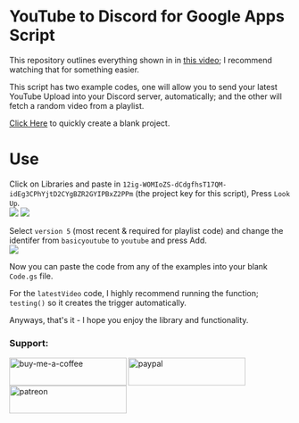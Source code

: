 # YouTube to Discord for Google Apps Script

This repository outlines everything shown in in [this video](https://youtu.be/iAuCrbEFCfg); I recommend watching that for something easier.

This script has two example codes, one will allow you to send your latest YouTube Upload into your Discord server, automatically; and the other will fetch a random video from a playlist.

[Click Here](https://script.new) to quickly create a blank project.

# Use

Click on Libraries and paste in `12ig-WOMIoZS-dCdgfhsT17QM-idEg3CPhYjtD2CYgBZR2GYIPBxZ2PPm` (the project key for this script), Press `Look Up`.<br>
<img src="https://github.com/danielytuk/youtube-to-discord/blob/main/images/1-libraries.png?raw=true">
<img src="https://github.com/danielytuk/youtube-to-discord/blob/main/images/2-add-library.png?raw=true"><br>

Select `version 5` (most recent & required for playlist code) and change the identifer from `basicyoutube` to `youtube` and press Add.<br>
<img src="https://github.com/danielytuk/youtube-to-discord/blob/main/images/3-version-library.png?raw=true"><br>

Now you can paste the code from any of the examples into your blank `Code.gs` file.



For the `latestVideo` code, I highly recommend running the function; `testing()` so it creates the trigger automatically.

Anyways, that's it - I hope you enjoy the library and functionality.

<h3 align="left">Support:</h3>
<p><a href="https://www.buymeacoffee.com/danielytuk"> <img align="left" src="https://cdn.buymeacoffee.com/buttons/v2/default-yellow.png" height="50" width="210" alt="buy-me-a-coffee" /></a><a href="https://www.paypal.me/dytukmedia"> <img align="left" src="https://i.ibb.co/fdpj8p8/paypal-donate-button.png" height="50" width="210" alt="paypal" /></a><a href="https://www.patreon.com/danielytuk"> <img align="left" src="https://i.ibb.co/hZVcbq9/patreon-button.png" height="50" width="210" alt="patreon" /></a></p>
